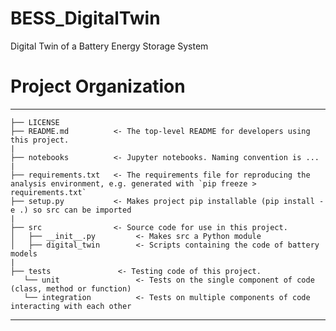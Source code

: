 BESS_DigitalTwin
==============================

Digital Twin of a Battery Energy Storage System

# Project Organization
------------
    ├── LICENSE
    ├── README.md          <- The top-level README for developers using this project.
    |
    ├── notebooks          <- Jupyter notebooks. Naming convention is ...
    |
    ├── requirements.txt   <- The requirements file for reproducing the analysis environment, e.g. generated with `pip freeze > requirements.txt`
    ├── setup.py           <- Makes project pip installable (pip install -e .) so src can be imported
    |
    ├── src                <- Source code for use in this project.
    │   ├── __init__.py         <- Makes src a Python module
    │   ├── digital_twin        <- Scripts containing the code of battery models
    |
    ├── tests               <- Testing code of this project.
       └── unit                 <- Tests on the single component of code (class, method or function)
       └── integration          <- Tests on multiple components of code interacting with each other
--------

<!--- 
# Project Organization
------------
    ├── LICENSE
    ├── Makefile           <- Makefile with commands like `make data` or `make train`
    ├── README.md          <- The top-level README for developers using this project.
    ├── data
    │   ├── external       <- Data from third party sources.
    │   ├── interim        <- Intermediate data that has been transformed.
    │   ├── output      <- The final, canonical data sets for modeling.
    │   └── load            <- The original, immutable data dump.
    │
    ├── docs               <- A default Sphinx project; see sphinx-doc.org for details
    │
    ├── electrical             <- Trained and serialized electrical, model predictions, or model summaries
    │
    ├── notebooks          <- Jupyter notebooks. Naming convention is a number (for ordering),
    │                         the creator's initials, and a short `-` delimited description, e.g.
    │                         `1.0-jqp-initial-data-exploration`.
    │
    ├── references         <- Data dictionaries, manuals, and all other explanatory materials.
    │
    ├── reports            <- Generated analysis as HTML, PDF, LaTeX, etc.
    │   └── figures        <- Generated graphics and figures to be used in reporting
    │
    ├── requirements.txt   <- The requirements file for reproducing the analysis environment, e.g.
    │                         generated with `pip freeze > requirements.txt`
    │
    ├── setup.py           <- makes project pip installable (pip install -e .) so src can be imported
    ├── src                <- Source code for use in this project.
    │   ├── __init__.py    <- Makes src a Python module
    │   │
    │   ├── data           <- Scripts to download or generate data
    │   │   └── make_dataset.py
    │   │
    │   ├── features       <- Scripts to turn load data into features for modeling
    │   │   └── build_features.py
    │   │
    │   ├── electrical         <- Scripts to train electrical and then use trained electrical to make
    │   │   │                 predictions
    │   │   ├── predict_model.py
    │   │   └── train_model.py
    │   │
    │   └── visualization  <- Scripts to create exploratory and results oriented visualizations
    │       └── visualize.py
    │
    └── tox.ini            <- tox file with settings for running tox; see tox.readthedocs.io


--------

---->
